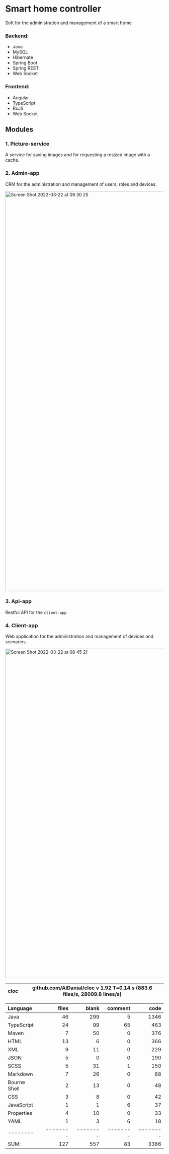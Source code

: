 # Smart home controller
Soft for the administration and management of a smart home

### Backend:
- Java
- MySQL
- Hibernate
- Spring Boot
- Spring REST
- Web Socket

### Frontend:
- Angular
- TypeScript
- RxJS
- Web Socket

## Modules
### 1. Picture-service
A service for saving images and for requesting a resized image with a cache.

### 2. Admin-app
CRM for the administration and management of users, roles and devices.

<img width="1270" alt="Screen Shot 2022-03-22 at 09 30 25" src="https://user-images.githubusercontent.com/38041284/159421360-8f993e36-1305-4895-a764-db32ee4a5178.png">

### 3. Api-app
Restful API for the `client-app`

### 4. Client-app
Web application for the administration and management of devices and scenarios.

<img width="1046" alt="Screen Shot 2022-03-22 at 08 45 21" src="https://user-images.githubusercontent.com/38041284/159416729-841cbd4a-a99e-4a2c-a35a-ecaf56f3e2aa.png">

cloc|github.com/AlDanial/cloc v 1.92  T=0.14 s (883.6 files/s, 28009.8 lines/s)
--- | ---

Language|files|blank|comment|code
:-------|-------:|-------:|-------:|-------:
Java|46|299|5|1346
TypeScript|24|99|65|463
Maven|7|50|0|376
HTML|13|6|0|366
XML|9|11|0|229
JSON|5|0|0|190
SCSS|5|31|1|150
Markdown|7|26|0|88
Bourne Shell|2|13|0|48
CSS|3|8|0|42
JavaScript|1|1|6|37
Properties|4|10|0|33
YAML|1|3|6|18
--------|--------|--------|--------|--------
SUM:|127|557|83|3386
